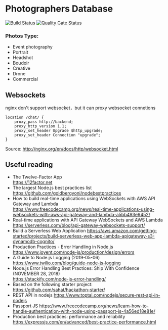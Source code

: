 # Photographers Database

[![Build Status](https://travis-ci.com/photo-market/photo-market-backend.svg?branch=master)](https://travis-ci.com/photo-market/photo-market-backend)
[![Quality Gate Status](https://sonarcloud.io/api/project_badges/measure?project=photo-market_photo-market-backend&metric=alert_status)](https://sonarcloud.io/dashboard?id=photo-market_photo-market-backend)

### Photos Type:
* Event photography
* Portrait
* Headshot
* Boudoir
* Creative
* Drone 
* Commercial

## Websockets
nginx don't support websocket，but it can proxy websocket connetions
```
location /chat/ {
    proxy_pass http://backend;
    proxy_http_version 1.1;
    proxy_set_header Upgrade $http_upgrade;
    proxy_set_header Connection "upgrade";
}
```
Source: http://nginx.org/en/docs/http/websocket.html

## Useful reading
* The Twelve-Factor App  
  https://12factor.net
* The largest Node.js best practices list  
  https://github.com/goldbergyoni/nodebestpractices
* How to build real-time applications using WebSockets with AWS API Gateway and Lambda  
  https://www.freecodecamp.org/news/real-time-applications-using-websockets-with-aws-api-gateway-and-lambda-a5bb493e9452/
* Real-time applications with API Gateway WebSockets and AWS Lambda
  https://serverless.com/blog/api-gateway-websockets-support/
* Build a Serverless Web Application
  https://aws.amazon.com/getting-started/projects/build-serverless-web-app-lambda-apigateway-s3-dynamodb-cognito/
* Production Practices - Error Handling in Node.js  
  https://www.joyent.com/node-js/production/design/errors
* A Guide to Node.js Logging (2019-05-06)
  https://www.twilio.com/blog/guide-node-js-logging
* Node.js Error Handling Best Practices: Ship With Confidence (NOVEMBER 28, 2018)  
  https://stackify.com/node-js-error-handling/
* Based on the following starter project:
  https://github.com/sahat/hackathon-starter/
* REST API in nodejs
  https://www.toptal.com/nodejs/secure-rest-api-in-nodejs
* Passport JS
  https://www.freecodecamp.org/news/learn-how-to-handle-authentication-with-node-using-passport-js-4a56ed18e81e/
* Production best practices: performance and reliability
  https://expressjs.com/en/advanced/best-practice-performance.html
